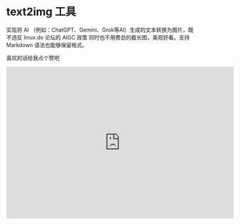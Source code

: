 # text2img 工具

实现将 AI （例如：ChatGPT、Gemini、Grok等AI）生成的文本转换为图片，既不违反 linux.do 论坛的 AIGC 政策 同时也不用费劲的截长图，美观好看。支持 Markdown 语法也能够保留格式。

喜欢的话给我点个赞吧

<iframe style="width:100%;height:auto;min-width:600px;min-height:400px;" src="https://www.star-history.com/embed?secret=#rebout7200/text2img&Date" frameBorder="0"></iframe>
